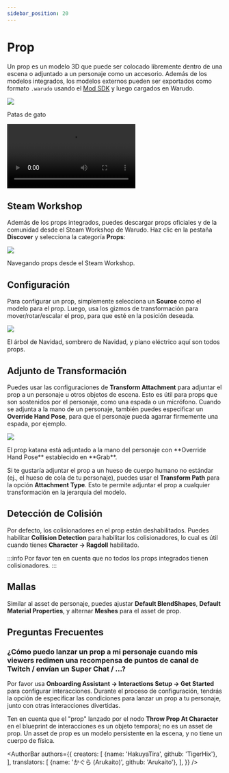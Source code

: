 ```yaml
---
sidebar_position: 20
---
```

# Prop

Un prop es un modelo 3D que puede ser colocado libremente dentro de una escena o adjuntado a un personaje como un accesorio. Además de los modelos integrados, los modelos externos pueden ser exportados como formato `.warudo` usando el [Mod SDK](../modding/mod-sdk.md) y luego cargados en Warudo.

<div style={{display: 'flex', justifyContent: 'space-between', gap: '1rem'}}>
<div style={{width: '48%'}}>
<img src="/doc-img/zh-prop-1.webp"  />
<p class="img-desc">Patas de gato</p>
</div>

<div style={{width: '52%'}} className="video-box"><video controls src="/doc-img/zh-prop-1.mp4" />
<p>La rosa y el efecto de partículas en las puntas de los dedos se logran usando assets de prop y configuraciones de adjunto de personaje.</p>
</div>
</div>

## Steam Workshop

Además de los props integrados, puedes descargar props oficiales y de la comunidad desde el Steam Workshop de Warudo. Haz clic en la pestaña **Discover** y selecciona la categoría **Props**:

![](/doc-img/en-prop-3.png)
<p class="img-desc">Navegando props desde el Steam Workshop.</p>

## Configuración

Para configurar un prop, simplemente selecciona un **Source** como el modelo para el prop. Luego, usa los gizmos de transformación para mover/rotar/escalar el prop, para que esté en la posición deseada.

![](/doc-img/en-prop-1.png)
<p class="img-desc">El árbol de Navidad, sombrero de Navidad, y piano eléctrico aquí son todos props.</p>

## Adjunto de Transformación

Puedes usar las configuraciones de **Transform Attachment** para adjuntar el prop a un personaje u otros objetos de escena. Esto es útil para props que son sostenidos por el personaje, como una espada o un micrófono. Cuando se adjunta a la mano de un personaje, también puedes especificar un **Override Hand Pose**, para que el personaje pueda agarrar firmemente una espada, por ejemplo.

![](/doc-img/en-prop-2.png)
<p class="img-desc">El prop katana está adjuntado a la mano del personaje con **Override Hand Pose** establecido en **Grab**.</p>

Si te gustaría adjuntar el prop a un hueso de cuerpo humano no estándar (ej., el hueso de cola de tu personaje), puedes usar el **Transform Path** para la opción **Attachment Type**. Esto te permite adjuntar el prop a cualquier transformación en la jerarquía del modelo.

## Detección de Colisión

Por defecto, los colisionadores en el prop están deshabilitados. Puedes habilitar **Collision Detection** para habilitar los colisionadores, lo cual es útil cuando tienes **Character → Ragdoll** habilitado.

:::info
Por favor ten en cuenta que no todos los props integrados tienen colisionadores.
:::

## Mallas

Similar al asset de personaje, puedes ajustar **Default BlendShapes**, **Default Material Properties**, y alternar **Meshes** para el asset de prop.

## Preguntas Frecuentes

### ¿Cómo puedo lanzar un prop a mi personaje cuando mis viewers redimen una recompensa de puntos de canal de Twitch / envían un Super Chat / ...?

Por favor usa **Onboarding Assistant → Interactions Setup → Get Started** para configurar interacciones. Durante el proceso de configuración, tendrás la opción de especificar las condiciones para lanzar un prop a tu personaje, junto con otras interacciones divertidas.

Ten en cuenta que el "prop" lanzado por el nodo **Throw Prop At Character** en el blueprint de interacciones es un objeto temporal; no es un asset de prop. Un asset de prop es un modelo persistente en la escena, y no tiene un cuerpo de física.

<AuthorBar authors={{
  creators: [
    {name: 'HakuyaTira', github: 'TigerHix'},
  ],
  translators: [
    {name: 'かぐら (Arukaito)', github: 'Arukaito'},
  ],
}} />
